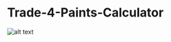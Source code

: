 # Trade-4-Paints-Calculator
![alt text](https://github.com/WNC-SWFORBUSINESS-2022/Trade-4-Paints-Calculator-ET/blob/main/Where_are_my_commits.png)
